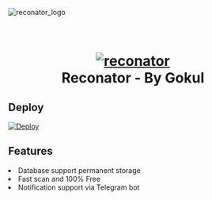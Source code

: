 <!--
Documentation for Reconator
-->

<img src="" alt="reconator_logo"></img>

<h1 align="center">
  <br>
  <a href="https://github.com/gokulapap/Reconator">
  <img src="https://oshi.at/rLPd/reconator.png" alt="reconator">
  </a>
  <br>
  Reconator - By Gokul
  <br>
</h1>


## Deploy

[![Deploy](https://www.herokucdn.com/deploy/button.svg)](https://heroku.com/deploy?template=https://github.com/gokulapap/reconator)

## Features

<li> Database support permanent storage
<li> Fast scan and 100% Free
<li> Notification support via Telegram bot
